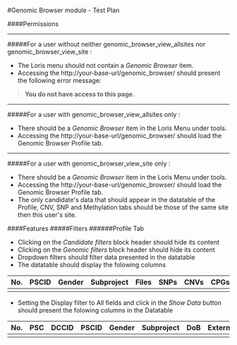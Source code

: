 #Genomic Browser module - Test Plan

####Permissions
***

#####For a user without neither genomic_browser_view_allsites nor genomic_browser_view_site :

- The Loris menu should not contain a *Genomic Browser* item.
- Accessing the http://your-base-url/genomic_browser/ should present the following error message: 

> **You do not have access to this page.**  


***

#####For a user with genomic_browser_view_allsites only :

- There should be a *Genomic Browser* item in the Loris Menu under tools.
- Accessing the http://your-base-url/genomic_browser/ should load the Genomic Browser Profile tab.

***

#####For a user with genomic_browser_view_site only :

- There should be a *Genomic Browser* item in the Loris Menu under tools.
- Accessing the http://your-base-url/genomic_browser/ should load the Genomic Browser Profile tab.
- The only candidate's data that should appear in the datatable of the Profile, CNV,  SNP and Methylation tabs should be those of the same site then this user's site.


####Features
#####Filters 
######Profile Tab
- Clicking on the *Candidate filters* block header should hide its content
- Clicking on the *Genomic filters* block header should hide its content
- Dropdown filters should filter data presented in the datatable
- The datatable should display the folowing columns

| No. | PSCID | Gender | Subproject | Files | SNPs | CNVs | CPGs |
| ---| --- | ---| --- | ---| --- | ---| ---|
| | | | | | | | |

- Setting the Display filter to All fields and click in the *Show Data* button should present the folowing columns in the Datatable

No.|PSC|DCCID|PSCID|Gender|Subproject|DoB|ExternalID|Files|SNPs|CNVs|CPGs|
| ---| --- | --- | ---| --- | ---| --- | ---| ---| --- | ---| ---|
| | | | | | | | | | | |
